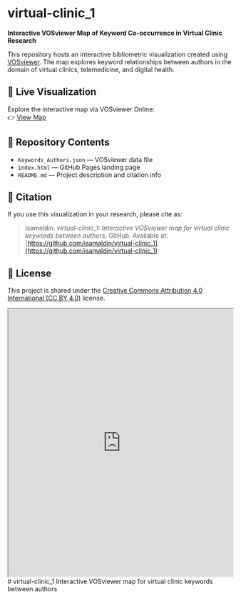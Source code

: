 # virtual-clinic_1

**Interactive VOSviewer Map of Keyword Co-occurrence in Virtual Clinic Research**

This repository hosts an interactive bibliometric visualization created using [VOSviewer](https://www.vosviewer.com). The map explores keyword relationships between authors in the domain of virtual clinics, telemedicine, and digital health.

## 🔗 Live Visualization

Explore the interactive map via VOSviewer Online:  
👉 [View Map](https://app.vosviewer.com/?json=https://drive.google.com/uc?id=12PYpE0tSVTETy2yaEh2VH7g-8MGXls8e)

## 📁 Repository Contents

- `Keywords_Authors.json` — VOSviewer data file
- `index.html` — GitHub Pages landing page
- `README.md` — Project description and citation info

## 📜 Citation

If you use this visualization in your research, please cite as:

> Isameldin. *virtual-clinic_1: Interactive VOSviewer map for virtual clinic keywords between authors*. GitHub. Available at: [https://github.com/isamaldin/virtual-clinic_1](https://github.com/isamaldin/virtual-clinic_1)

## 📘 License

This project is shared under the [Creative Commons Attribution 4.0 International (CC BY 4.0)](https://creativecommons.org/licenses/by/4.0/) license.
<iframe src="https://app.vosviewer.com/?json=https://drive.google.com/uc?id=12PYpE0tSVTETy2yaEh2VH7g-8MGXls8e" width="100%" height="600px"></iframe>
# virtual-clinic_1
Interactive VOSviewer map for virtual clinic keywords between authors
